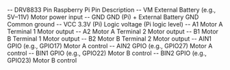 
-- DRV8833 Pin	Raspberry Pi Pin	Description
-- VM	External Battery (e.g., 5V–11V)	Motor power input
-- GND	GND (Pi) + External Battery GND	Common ground
-- VCC	3.3V (Pi)	Logic voltage (Pi logic level)
-- A1	Motor A Terminal 1	Motor output
-- A2	Motor A Terminal 2	Motor output
-- B1	Motor B Terminal 1	Motor output
-- B2	Motor B Terminal 2	Motor output
-- AIN1	GPIO (e.g., GPIO17)	Motor A control
-- AIN2	GPIO (e.g., GPIO27)	Motor A control
-- BIN1	GPIO (e.g., GPIO22)	Motor B control
-- BIN2	GPIO (e.g., GPIO23)	Motor B control



